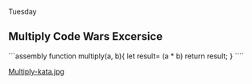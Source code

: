 Tuesday

Multiply Code Wars Excersice
---

´´´assembly
function multiply(a, b){
 let result= (a * b)
 return result;
}
´´´´

[Multiply-kata.jpg](https://postimg.cc/YhN0HsrP)
